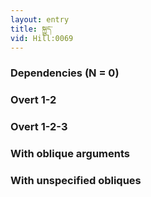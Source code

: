 ```yaml
---
layout: entry
title: སྐྱུད་
vid: Hill:0069
---
```

### Dependencies (N = 0)


### Overt 1-2


### Overt 1-2-3


### With oblique arguments


### With unspecified obliques
